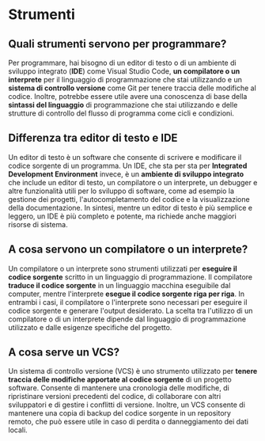 # Strumenti

## Quali strumenti servono per programmare?

Per programmare, hai bisogno di un editor di testo o di un ambiente di sviluppo integrato (**IDE**) come Visual Studio Code, **un compilatore o un interprete** per il linguaggio di programmazione che stai utilizzando e un **sistema di controllo versione** come Git per tenere traccia delle modifiche al codice. Inoltre, potrebbe essere utile avere una conoscenza di base della **sintassi del linguaggio** di programmazione che stai utilizzando e delle strutture di controllo del flusso di programma come cicli e condizioni.

## Differenza tra editor di testo e IDE

Un editor di testo è un software che consente di scrivere e modificare il codice sorgente di un programma. Un IDE, che sta per sta per **Integrated Development Environment** invece, è un **ambiente di sviluppo integrato** che include un editor di testo, un compilatore o un interprete, un debugger e altre funzionalità utili per lo sviluppo di software, come ad esempio la gestione dei progetti, l'autocompletamento del codice e la visualizzazione della documentazione. In sintesi, mentre un editor di testo è più semplice e leggero, un IDE è più completo e potente, ma richiede anche maggiori risorse di sistema.

## A cosa servono un compilatore o un interprete?

Un compilatore o un interprete sono strumenti utilizzati per **eseguire il codice sorgente** scritto in un linguaggio di programmazione. Il compilatore **traduce il codice sorgente** in un linguaggio macchina eseguibile dal computer, mentre l'interprete **esegue il codice sorgente riga per riga**. In entrambi i casi, il compilatore o l'interprete sono necessari per eseguire il codice sorgente e generare l'output desiderato. La scelta tra l'utilizzo di un compilatore o di un interprete dipende dal linguaggio di programmazione utilizzato e dalle esigenze specifiche del progetto.

## A cosa serve un VCS?

Un sistema di controllo versione (VCS) è uno strumento utilizzato per **tenere traccia delle modifiche apportate al codice sorgente** di un progetto software. Consente di mantenere una cronologia delle modifiche, di ripristinare versioni precedenti del codice, di collaborare con altri sviluppatori e di gestire i conflitti di versione. Inoltre, un VCS consente di mantenere una copia di backup del codice sorgente in un repository remoto, che può essere utile in caso di perdita o danneggiamento dei dati locali.
